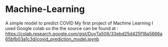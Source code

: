 # Machine-Learning
A simple model to predict COVID 
My first project of Machine Learning
I used Google colab so the the source can be found at : https://colab.research.google.com/gist/DuyTa506/33ebd25d425f18a5666a65bfb03a1c3d/covid_prediction_model.ipynb
